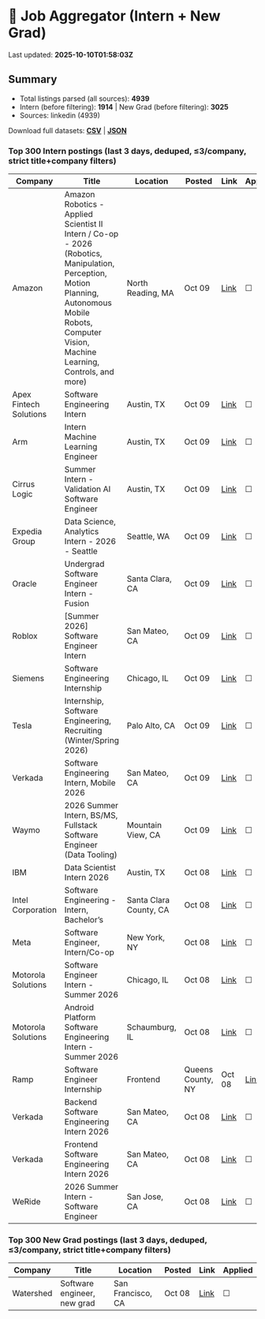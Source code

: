 # 🔎 Job Aggregator (Intern + New Grad)

Last updated: **2025-10-10T01:58:03Z**

## Summary
- Total listings parsed (all sources): **4939**
- Intern (before filtering): **1914** | New Grad (before filtering): **3025**
- Sources: linkedin (4939)

Download full datasets: **[CSV](data/jobs.csv)** | **[JSON](data/jobs.json)**

### Top 300 Intern postings (last 3 days, deduped, ≤3/company, strict title+company filters)
| Company | Title | Location | Posted | Link | Applied |
|---|---|---|---|---|---|
| Amazon | Amazon Robotics - Applied Scientist II Intern / Co-op - 2026 (Robotics, Manipulation, Perception, Motion Planning, Autonomous Mobile Robots, Computer Vision, Machine Learning, Controls, and more) | North Reading, MA | Oct 09 | [Link](https://www.linkedin.com/jobs/view/amazon-robotics-applied-scientist-ii-intern-co-op-2026-robotics-manipulation-perception-motion-planning-autonomous-mobile-robots-computer-vision-machine-learning-controls-and-more-at-amazon-4312502660?position=7&pageNum=7&refId=%2BWvzRO%2BNUBTq639DAxoXxg%3D%3D&trackingId=XcrsdGFlueD0tF1y%2BoMxpA%3D%3D) | ☐ |
| Apex Fintech Solutions | Software Engineering Intern | Austin, TX | Oct 09 | [Link](https://www.linkedin.com/jobs/view/software-engineering-intern-at-apex-fintech-solutions-4302237430?position=3&pageNum=2&refId=fhSD1DFBTs5fjFEIx%2FBKuA%3D%3D&trackingId=hbKwC4a%2Brx2b9r6ytZcovQ%3D%3D) | ☐ |
| Arm | Intern Machine Learning Engineer | Austin, TX | Oct 09 | [Link](https://www.linkedin.com/jobs/view/intern-machine-learning-engineer-at-arm-4312196202?position=4&pageNum=0&refId=AIJa4ywNndKnNnmhyFo6ig%3D%3D&trackingId=mAluQv0z5tODC2oaKzVCZg%3D%3D) | ☐ |
| Cirrus Logic | Summer Intern - Validation AI Software Engineer | Austin, TX | Oct 09 | [Link](https://www.linkedin.com/jobs/view/summer-intern-validation-ai-software-engineer-at-cirrus-logic-4301996128?position=10&pageNum=2&refId=kQDzKHSFawcdnDr5td8%2FTQ%3D%3D&trackingId=RV2vZ021wnxbKrmpvnLRDw%3D%3D) | ☐ |
| Expedia Group | Data Science, Analytics Intern - 2026 - Seattle | Seattle, WA | Oct 09 | [Link](https://www.linkedin.com/jobs/view/data-science-analytics-intern-2026-seattle-at-expedia-group-4312128566?position=2&pageNum=2&refId=onk3ax4xViWb6tHDhtVodA%3D%3D&trackingId=02fs0Ssg9GHIZT4VwkYihg%3D%3D) | ☐ |
| Oracle | Undergrad Software Engineer Intern - Fusion | Santa Clara, CA | Oct 09 | [Link](https://www.linkedin.com/jobs/view/undergrad-software-engineer-intern-fusion-at-oracle-4289859343?position=1&pageNum=2&refId=Zhy6Igf6q29udxtgEtSGWg%3D%3D&trackingId=xnxW1aliX7aJeG3s9L8CFA%3D%3D) | ☐ |
| Roblox | [Summer 2026] Software Engineer Intern | San Mateo, CA | Oct 09 | [Link](https://www.linkedin.com/jobs/view/summer-2026-software-engineer-intern-at-roblox-4280874820?position=1&pageNum=7&refId=NJ22qtdcf1Rby1Zc04GXrQ%3D%3D&trackingId=oLEp1Ih27Mb34BuXYKXtYg%3D%3D) | ☐ |
| Siemens | Software Engineering Internship | Chicago, IL | Oct 09 | [Link](https://www.linkedin.com/jobs/view/software-engineering-internship-at-siemens-4312144631?position=5&pageNum=0&refId=s4yRAOqFAz1dEpoE9keMDQ%3D%3D&trackingId=W4HPblCwtXviemcBF8qemg%3D%3D) | ☐ |
| Tesla | Internship, Software Engineering, Recruiting (Winter/Spring 2026) | Palo Alto, CA | Oct 09 | [Link](https://www.linkedin.com/jobs/view/internship-software-engineering-recruiting-winter-spring-2026-at-tesla-4312522642?position=7&pageNum=5&refId=im9qhaKdAHAT42YCzpFSOw%3D%3D&trackingId=TINxYx7%2FFM1OHH3duLcCGQ%3D%3D) | ☐ |
| Verkada | Software Engineering Intern, Mobile 2026 | San Mateo, CA | Oct 09 | [Link](https://www.linkedin.com/jobs/view/software-engineering-intern-mobile-2026-at-verkada-4302220566?position=4&pageNum=0&refId=UK3jGOEC0OAALsdyTsNbQw%3D%3D&trackingId=E8fu2X6UvtCNbiMdi3bqMw%3D%3D) | ☐ |
| Waymo | 2026 Summer Intern, BS/MS, Fullstack Software Engineer (Data Tooling) | Mountain View, CA | Oct 09 | [Link](https://www.linkedin.com/jobs/view/2026-summer-intern-bs-ms-fullstack-software-engineer-data-tooling-at-waymo-4311836365?position=3&pageNum=7&refId=y3Hkv2yMDRPuq9r%2BG26t2w%3D%3D&trackingId=ivBUU3eFy58HggE4jmnG6A%3D%3D) | ☐ |
| IBM | Data Scientist Intern 2026 | Austin, TX | Oct 08 | [Link](https://www.linkedin.com/jobs/view/data-scientist-intern-2026-at-ibm-4309507812?position=8&pageNum=0&refId=PQQYjr9J4WJMiK0JSTQJfQ%3D%3D&trackingId=%2B6uyak%2BllPtq1VCeTvNf1Q%3D%3D) | ☐ |
| Intel Corporation | Software Engineering -  Intern, Bachelor’s | Santa Clara County, CA | Oct 08 | [Link](https://www.linkedin.com/jobs/view/software-engineering-intern-bachelor%E2%80%99s-at-intel-corporation-4311652663?position=5&pageNum=7&refId=NJ22qtdcf1Rby1Zc04GXrQ%3D%3D&trackingId=E6o6zROSu3IHaTyBg7O0xQ%3D%3D) | ☐ |
| Meta | Software Engineer, Intern/Co-op | New York, NY | Oct 08 | [Link](https://www.linkedin.com/jobs/view/software-engineer-intern-co-op-at-meta-4299526717?position=5&pageNum=0&refId=RSH4HU0bQzHBYrlEAnMD%2Fg%3D%3D&trackingId=4rQcoyOq9DJZbJV%2FvI9MQg%3D%3D) | ☐ |
| Motorola Solutions | Software Engineer Intern - Summer 2026 | Chicago, IL | Oct 08 | [Link](https://www.linkedin.com/jobs/view/software-engineer-intern-summer-2026-at-motorola-solutions-4311683192?position=9&pageNum=0&refId=DbkKRozm4a9ru0nJlp%2BumA%3D%3D&trackingId=IfhPq74qh6TFXZaG1O3A0w%3D%3D) | ☐ |
| Motorola Solutions | Android Platform Software Engineering Intern - Summer 2026 | Schaumburg, IL | Oct 08 | [Link](https://www.linkedin.com/jobs/view/android-platform-software-engineering-intern-summer-2026-at-motorola-solutions-4311675340?position=10&pageNum=2&refId=aVw4nBjguHNUVWGgGtAraA%3D%3D&trackingId=6PJ0d8O4qxSHY3qN8VcPUQ%3D%3D) | ☐ |
| Ramp | Software Engineer Internship | Frontend | Queens County, NY | Oct 08 | [Link](https://www.linkedin.com/jobs/view/software-engineer-internship-frontend-at-ramp-4290877582?position=10&pageNum=0&refId=RSH4HU0bQzHBYrlEAnMD%2Fg%3D%3D&trackingId=W9QGRy2AzY%2BhnRb9xeGAqA%3D%3D) | ☐ |
| Verkada | Backend Software Engineering Intern 2026 | San Mateo, CA | Oct 08 | [Link](https://www.linkedin.com/jobs/view/backend-software-engineering-intern-2026-at-verkada-4291697842?position=6&pageNum=5&refId=ejnWPthy2x5zRGMJJGj9sQ%3D%3D&trackingId=K1a14r0%2Foj8I8XYH7yxKtA%3D%3D) | ☐ |
| Verkada | Frontend Software Engineering Intern 2026 | San Mateo, CA | Oct 08 | [Link](https://www.linkedin.com/jobs/view/frontend-software-engineering-intern-2026-at-verkada-4291804030?position=7&pageNum=5&refId=ejnWPthy2x5zRGMJJGj9sQ%3D%3D&trackingId=K8E0T7GOg1WhukrXmT1b3w%3D%3D) | ☐ |
| WeRide | 2026 Summer Intern - Software Engineer | San Jose, CA | Oct 08 | [Link](https://www.linkedin.com/jobs/view/2026-summer-intern-software-engineer-at-weride-4311763876?position=4&pageNum=5&refId=im9qhaKdAHAT42YCzpFSOw%3D%3D&trackingId=kLU1TJGp2E8HbALw9zZsAQ%3D%3D) | ☐ |

### Top 300 New Grad postings (last 3 days, deduped, ≤3/company, strict title+company filters)
| Company | Title | Location | Posted | Link | Applied |
|---|---|---|---|---|---|
| Watershed | Software engineer, new grad | San Francisco, CA | Oct 08 | [Link](https://www.linkedin.com/jobs/view/software-engineer-new-grad-at-watershed-4301383584?position=5&pageNum=0&refId=B1OlWqwqW8TTYCrXicJDdQ%3D%3D&trackingId=aYWfjeCJvIoaWaHfF1Ba2Q%3D%3D) | ☐ |
